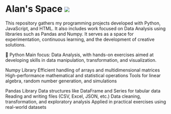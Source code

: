 # Alan's Space <a href="https://www.linkedin.com/in/allanpxao/?locale=en_US" target="_blank"><img loading="lazy" src="https://img.shields.io/badge/-LinkedIn-%230077B5?style=for-the-badge&logo=linkedin&logoColor=white" target="_blank"></a>  

This repository gathers my programming projects developed with Python, JavaScript, and HTML. It also includes work focused on Data Analysis using libraries such as Pandas and Numpy. It serves as a space for experimentation, continuous learning, and the development of creative solutions.

🐍 Python
Main focus: Data Analysis, with hands-on exercises aimed at developing skills in data manipulation, transformation, and visualization.

Numpy Library
Efficient handling of arrays and multidimensional matrices
High-performance mathematical and statistical operations
Tools for linear algebra, random number generation, and simulations

Pandas Library
Data structures like DataFrame and Series for tabular data
Reading and writing files (CSV, Excel, JSON, etc.)
Data cleaning, transformation, and exploratory analysis
Applied in practical exercises using real-world datasets
